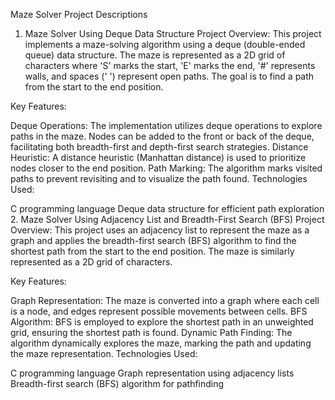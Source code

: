 Maze Solver Project Descriptions
1. Maze Solver Using Deque Data Structure
Project Overview:
This project implements a maze-solving algorithm using a deque (double-ended queue) data structure. The maze is represented as a 2D grid of characters where 'S' marks the start, 'E' marks the end, '#' represents walls, and spaces (' ') represent open paths. The goal is to find a path from the start to the end position.

Key Features:

Deque Operations: The implementation utilizes deque operations to explore paths in the maze. Nodes can be added to the front or back of the deque, facilitating both breadth-first and depth-first search strategies.
Distance Heuristic: A distance heuristic (Manhattan distance) is used to prioritize nodes closer to the end position.
Path Marking: The algorithm marks visited paths to prevent revisiting and to visualize the path found.
Technologies Used:

C programming language
Deque data structure for efficient path exploration
2. Maze Solver Using Adjacency List and Breadth-First Search (BFS)
Project Overview:
This project uses an adjacency list to represent the maze as a graph and applies the breadth-first search (BFS) algorithm to find the shortest path from the start to the end position. The maze is similarly represented as a 2D grid of characters.

Key Features:

Graph Representation: The maze is converted into a graph where each cell is a node, and edges represent possible movements between cells.
BFS Algorithm: BFS is employed to explore the shortest path in an unweighted grid, ensuring the shortest path is found.
Dynamic Path Finding: The algorithm dynamically explores the maze, marking the path and updating the maze representation.
Technologies Used:

C programming language
Graph representation using adjacency lists
Breadth-first search (BFS) algorithm for pathfinding

